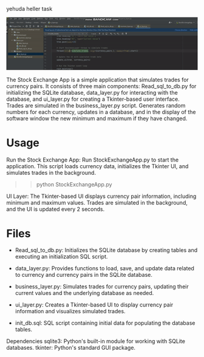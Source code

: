 yehuda heller task

![Demo](demo_image.gif)

The Stock Exchange App is a simple application that simulates trades for currency pairs. It consists of three main components: Read_sql_to_db.py for initializing the SQLite database, data_layer.py for interacting with the database, and ui_layer.py for creating a Tkinter-based user interface. Trades are simulated in the business_layer.py script.
Generates random numbers for each currency, updates in a database, and in the display of the software window the new minimum and maximum if they have changed.


<h1>Usage</h1>

Run the Stock Exchange App:
Run StockExchangeApp.py to start the application. This script loads currency data, initializes the Tkinter UI, and simulates trades in the background.

>> python StockExchangeApp.py

UI Layer:
The Tkinter-based UI displays currency pair information, including minimum and maximum values. Trades are simulated in the background, and the UI is updated every 2 seconds.

<h1>Files</h1>

- Read_sql_to_db.py:
Initializes the SQLite database by creating tables and executing an initialization SQL script.

- data_layer.py:
Provides functions to load, save, and update data related to currency and currency pairs in the SQLite database.

- business_layer.py:
Simulates trades for currency pairs, updating their current values and the underlying database as needed.

- ui_layer.py:
Creates a Tkinter-based UI to display currency pair information and visualizes simulated trades.

- init_db.sql:
SQL script containing initial data for populating the database tables.

Dependencies
sqlite3: Python's built-in module for working with SQLite databases.
tkinter: Python's standard GUI package.
